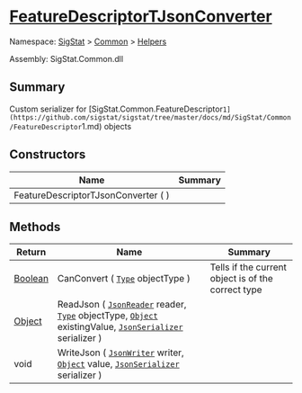 # [FeatureDescriptorTJsonConverter](./FeatureDescriptorTJsonConverter.md)

Namespace: [SigStat]() > [Common](./../README.md) > [Helpers](./README.md)

Assembly: SigStat.Common.dll

## Summary
Custom serializer for [SigStat.Common.FeatureDescriptor`1](https://github.com/sigstat/sigstat/tree/master/docs/md/SigStat/Common/FeatureDescriptor`1.md) objects

## Constructors

| Name | Summary | 
| --- | --- | 
| FeatureDescriptorTJsonConverter (  ) |  | 


## Methods

| Return | Name | Summary | 
| --- | --- | --- | 
| [Boolean](https://docs.microsoft.com/en-us/dotnet/api/System.Boolean) | CanConvert ( [`Type`](https://docs.microsoft.com/en-us/dotnet/api/System.Type) objectType ) | Tells if the current object is of the correct type | 
| [Object](https://docs.microsoft.com/en-us/dotnet/api/System.Object) | ReadJson ( [`JsonReader`](./FeatureDescriptorTJsonConverter.md) reader, [`Type`](https://docs.microsoft.com/en-us/dotnet/api/System.Type) objectType, [`Object`](https://docs.microsoft.com/en-us/dotnet/api/System.Object) existingValue, [`JsonSerializer`](./FeatureDescriptorTJsonConverter.md) serializer ) |  | 
| void | WriteJson ( [`JsonWriter`](./FeatureDescriptorTJsonConverter.md) writer, [`Object`](https://docs.microsoft.com/en-us/dotnet/api/System.Object) value, [`JsonSerializer`](./FeatureDescriptorTJsonConverter.md) serializer ) |  | 


